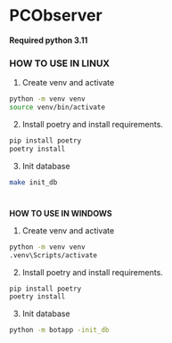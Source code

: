 # PCObserver

**Required python 3.11**

### HOW TO USE IN LINUX

1) Create venv and activate
```sh
python -m venv venv
source venv/bin/activate
```

2) Install poetry and install requirements.
```sh
pip install poetry
poetry install
```

3) Init database
```sh
make init_db
```

#
**HOW TO USE IN WINDOWS**

1) Create venv and activate
```sh
python -m venv venv
.venv\Scripts/activate
```

2) Install poetry and install requirements.
```sh
pip install poetry
poetry install
```

3) Init database
```sh
python -m botapp -init_db
```
